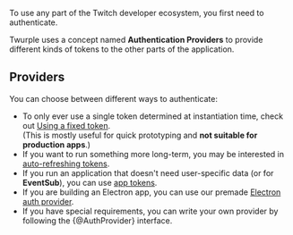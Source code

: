 To use any part of the Twitch developer ecosystem, you first need to authenticate.

Twurple uses a concept named **Authentication Providers** to provide different kinds of tokens to the other parts of the application.

## Providers

You can choose between different ways to authenticate:

- To only ever use a single token determined at instantiation time, check out [Using a fixed token](/docs/auth/providers/static.md).  
  (This is mostly useful for quick prototyping and **not suitable for production apps**.)
- If you want to run something more long-term, you may be interested in [auto-refreshing tokens](/docs/auth/providers/refreshing.md).
- If you run an application that doesn't need user-specific data (or for **EventSub**), you can use [app tokens](/docs/auth/providers/client-credentials.md).
- If you are building an Electron app, you can use our premade [Electron auth provider](/docs/auth/providers/electron.md).
- If you have special requirements, you can write your own provider by following the {@AuthProvider} interface.
